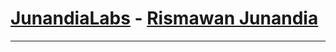 # [JunandiaLabs](http://JunandiaLabs.com/) - [Rismawan Junandia](https://facebook.com/RJunandia)
<hr/>

